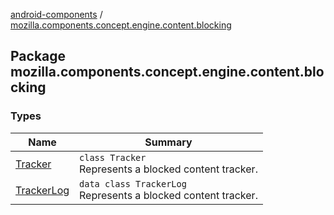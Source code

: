 [android-components](../index.md) / [mozilla.components.concept.engine.content.blocking](./index.md)

## Package mozilla.components.concept.engine.content.blocking

### Types

| Name | Summary |
|---|---|
| [Tracker](-tracker/index.md) | `class Tracker`<br>Represents a blocked content tracker. |
| [TrackerLog](-tracker-log/index.md) | `data class TrackerLog`<br>Represents a blocked content tracker. |
